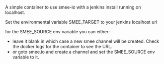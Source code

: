 A simple container to use smee-io with a jenkins install running on localhost.

Set the environmental variable SMEE_TARGET to your jenkins localhost url

for the SMEE_SOURCE env variable you can either:
* leave it blank in which case a new smee channel will be created.  Check the docker logs for the container to see the URL.
* or goto smee.io and create a channel and set the SMEE_SOURCE env variable to it.
